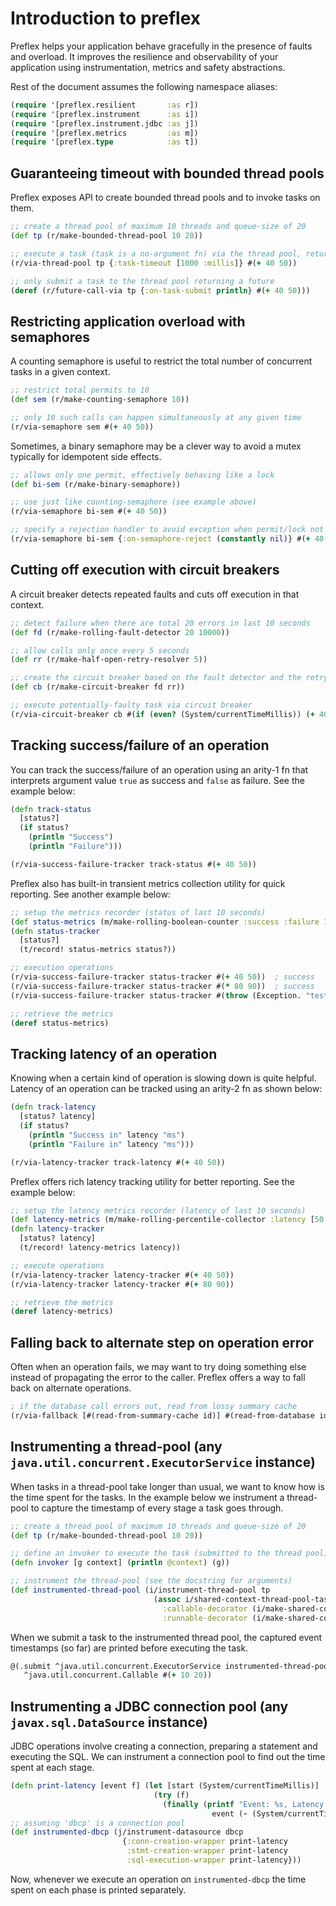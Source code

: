 # Introduction to preflex

<!---
TODO: write [great documentation](http://jacobian.org/writing/what-to-write/)
-->

Preflex helps your application behave gracefully in the presence of faults and overload. It improves the resilience
and observability of your application using instrumentation, metrics and safety abstractions.

Rest of the document assumes the following namespace aliases:

```clojure
(require '[preflex.resilient       :as r])
(require '[preflex.instrument      :as i])
(require '[preflex.instrument.jdbc :as j])
(require '[preflex.metrics         :as m])
(require '[preflex.type            :as t])
```


## Guaranteeing timeout with bounded thread pools

Preflex exposes API to create bounded thread pools and to invoke tasks on them.

```clojure
;; create a thread pool of maximum 10 threads and queue-size of 20
(def tp (r/make-bounded-thread-pool 10 20))

;; execute a task (task is a no-argument fn) via the thread pool, returning task result
(r/via-thread-pool tp {:task-timeout [1000 :millis]} #(+ 40 50))

;; only submit a task to the thread pool returning a future
(deref (r/future-call-via tp {:on-task-submit println} #(+ 40 50)))
```


## Restricting application overload with semaphores

A counting semaphore is useful to restrict the total number of concurrent tasks in a given context.

```clojure
;; restrict total permits to 10
(def sem (r/make-counting-semaphore 10))

;; only 10 such calls can happen simultaneously at any given time
(r/via-semaphore sem #(+ 40 50))
```

Sometimes, a binary semaphore may be a clever way to avoid a mutex typically for idempotent side effects.

```clojure
;; allows only one permit, effectively behaving like a lock
(def bi-sem (r/make-binary-semaphore))

;; use just like counting-semaphore (see example above)
(r/via-semaphore bi-sem #(+ 40 50))

;; specify a rejection handler to avoid exception when permit/lock not acquired
(r/via-semaphore bi-sem {:on-semaphore-reject (constantly nil)} #(+ 40 50))
```


## Cutting off execution with circuit breakers

A circuit breaker detects repeated faults and cuts off execution in that context.

```clojure
;; detect failure when there are total 20 errors in last 10 seconds
(def fd (r/make-rolling-fault-detector 20 10000))

;; allow calls only once every 5 seconds
(def rr (r/make-half-open-retry-resolver 5))

;; create the circuit breaker based on the fault detector and the retry resolver
(def cb (r/make-circuit-breaker fd rr))

;; execute potentially-faulty task via circuit breaker
(r/via-circuit-breaker cb #(if (even? (System/currentTimeMillis)) (+ 40 50) (throw (Exception. "test"))))
```


## Tracking success/failure of an operation

You can track the success/failure of an operation using an arity-1 fn that interprets argument value `true` as success
and `false` as failure. See the example below:

```clojure
(defn track-status
  [status?]
  (if status?
    (println "Success")
    (println "Failure")))

(r/via-success-failure-tracker track-status #(+ 40 50))
```

Preflex also has built-in transient metrics collection utility for quick reporting. See another example below:

```clojure
;; setup the metrics recorder (status of last 10 seconds)
(def status-metrics (m/make-rolling-boolean-counter :success :failure 10))
(defn status-tracker
  [status?]
  (t/record! status-metrics status?))

;; execution operations
(r/via-success-failure-tracker status-tracker #(+ 40 50))  ; success
(r/via-success-failure-tracker status-tracker #(* 80 90))  ; success
(r/via-success-failure-tracker status-tracker #(throw (Exception. "test")))  ; failure

;; retrieve the metrics
(deref status-metrics)
```


## Tracking latency of an operation

Knowing when a certain kind of operation is slowing down is quite helpful. Latency of an operation can be tracked
using an arity-2 fn as shown below:

```clojure
(defn track-latency
  [status? latency]
  (if status?
    (println "Success in" latency "ms")
    (println "Failure in" latency "ms")))

(r/via-latency-tracker track-latency #(+ 40 50))
```

Preflex offers rich latency tracking utility for better reporting. See the example below:

```clojure
;; setup the latency metrics recorder (latency of last 10 seconds)
(def latency-metrics (m/make-rolling-percentile-collector :latency [50 90 95 99 99.5] 10))
(defn latency-tracker
  [status? latency]
  (t/record! latency-metrics latency))

;; execute operations
(r/via-latency-tracker latency-tracker #(+ 40 50))
(r/via-latency-tracker latency-tracker #(+ 80 90))

;; retrieve the metrics
(deref latency-metrics)
```


## Falling back to alternate step on operation error

Often when an operation fails, we may want to try doing something else instead of propagating the error to the caller.
Preflex offers a way to fall back on alternate operations.

```clojure
; if the database call errors out, read from lossy summary cache
(r/via-fallback [#(read-from-summary-cache id)] #(read-from-database id))
```


## Instrumenting a thread-pool (any `java.util.concurrent.ExecutorService` instance)

When tasks in a thread-pool take longer than usual, we want to know how is the time spent for the tasks. In the example
below we instrument a thread-pool to capture the timestamp of every stage a task goes through.

```clojure
;; create a thread pool of maximum 10 threads and queue-size of 20
(def tp (r/make-bounded-thread-pool 10 20))

;; define an invoker to execute the task (submitted to the thread pool) as a no-arg fn
(defn invoker [g context] (println @context) (g))

;; instrument the thread-pool (see the docstring for arguments)
(def instrumented-thread-pool (i/instrument-thread-pool tp
                                (assoc i/shared-context-thread-pool-task-wrappers-millis
                                  :callable-decorator (i/make-shared-context-callable-decorator invoker)
                                  :runnable-decorator (i/make-shared-context-runnable-decorator invoker))))
```

When we submit a task to the instrumented thread pool, the captured event timestamps (so far) are printed before
executing the task.

```clojure
@(.submit ^java.util.concurrent.ExecutorService instrumented-thread-pool
   ^java.util.concurrent.Callable #(+ 10 20))
```


## Instrumenting a JDBC connection pool (any `javax.sql.DataSource` instance)

JDBC operations involve creating a connection, preparing a statement and executing the SQL. We can instrument a
connection pool to find out the time spent at each stage.

```clojure
(defn print-latency [event f] (let [start (System/currentTimeMillis)]
                                (try (f)
                                  (finally (printf "Event: %s, Latency: %d millis"
                                             event (- (System/currentTimeMillis) start))))))
;; assuming 'dbcp' is a connection pool
(def instrumented-dbcp (j/instrument-datasource dbcp
                         {:conn-creation-wrapper print-latency
                          :stmt-creation-wrapper print-latency
                          :sql-execution-wrapper print-latency}))
```

Now, whenever we execute an operation on `instrumented-dbcp` the time spent on each phase is printed separately.